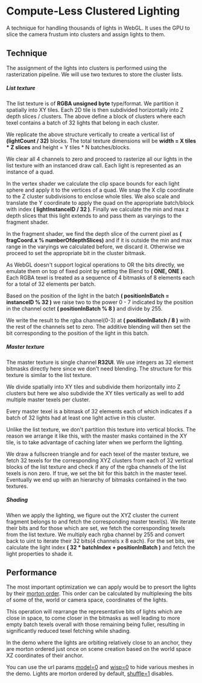 # Compute-Less Clustered Lighting

A technique for handling thousands of lights in WebGL. It uses the GPU to slice the camera frustum into clusters and assign lights to them. 


## Technique

The assignment of the lights into clusters is performed using the rasterization pipeline. We will use two textures to store the cluster lists.

##### List texture 

The list texture is of __RGBA unsigned byte__ type/format. We partition it spatially into XY tiles. Each 2D tile is then subdivided horizontally into Z depth slices / clusters. The above define a block of clusters where each texel contains a batch of 32 lights that belong in each cluster. 

We replicate the above structure vertically to create a vertical list of __(lightCount / 32)__ blocks. The total texture dimensions will be __width = X tiles * Z slices__ and height = Y tiles * N batches/blocks.

We clear all 4 channels to zero and proceed to rasterize all our lights in the list texture with an instanced draw call. Each light is represented as an instance of a quad. 

In the vertex shader we calculate the clip space bounds for each light sphere and apply it to the vertices of a quad. We snap the X clip coordinate to the Z cluster subdivisions to enclose whole tiles. We also scale and translate the Y coordinate to apply the quad on the appropriate batch/block with index __( lightInstanceID / 32 )__. Finally we calculate the min and max z depth slices that this light extends to and pass them as varyings to the fragment shader.

In the fragment shader, we find the depth slice of the current pixel as __( fragCoord.x \% numberOfdepthSlices)__ and if it is outside the min and max range in the varyings we calculated before, we discard it. Otherwise we proceed to set the appropriate bit in the cluster bitmask.

As WebGL doesn't support logical operations to OR the bits directly, we emulate them on top of fixed point by setting the Blend to __( ONE, ONE )__. Each RGBA texel is treated as a sequence of 4 bitmasks of 8 elements each for a total of 32 elements per batch. 

Based on the position of the light in  the batch __( positionInBatch = instanceID \% 32 )__ we raise two to the power 0 - 7 indicated by the position in the channel octet __( positionInBatch \% 8 )__ and divide by 255.

We write the result to the rgba channel(0-3) at __( positionInBatch / 8 )__ with the rest of the channels set to zero. The additive blending will then set the bit corresponding to the position of the light in this batch.

##### Master texture

The master texture is single channel __R32UI__. We use integers as 32 element bitmasks directly here since we don't need blending. The structure for this texture is similar to the list texture. 

We divide spatially into XY tiles and subdivide them horizontally into Z clusters but here we also subdivide the XY tiles vertically as well to add multiple master texels per cluster. 

Every master texel is a bitmask of 32 elements each of which indicates if a batch of 32 lights had at least one light active in this cluster. 

Unlike the list texture, we don't partition this texture into vertical blocks. The reason we arrange it like this, with the master masks contained in the XY tile, is to take advantage of caching later when we perform the lighting. 

We draw a fullscreen triangle and for each texel of the master texture, we fetch 32 texels for the corresponding XYZ clusters from each of 32 vertical blocks of the list texture and check if any of the rgba channels of the list texels is non zero. If true, we set the bit for this batch in the master texel. Eventually we end up with an hierarchy of bitmasks contained in the two textures.

##### Shading

When we apply the lighting, we figure out the XYZ cluster the current fragment belongs to and fetch the corresponding master texel(s). We iterate their bits and for those which are set, we fetch the corresponding texels from the list texture. We multiply each rgba channel by 255 and convert back to uint to iterate their 32 bits(4 channels x 8 each). For the set bits, we calculate the light index __( 32 * batchIndex + positionInBatch )__ and fetch the light properties to shade it.


## Performance

The most important optimization we can apply would be to presort the lights by their [morton order](https://en.wikipedia.org/wiki/Z-order_curve). This order can be calculated by multiplexing the bits of some of the, world or camera space, coordinates of the lights. 

This operation will rearrange the representative bits of lights which are close in space, to come closer in the bitmasks as well leading to more empty batch texels overall with those remaining being fuller, resulting in significantly reduced texel fetching while shading.

In the demo where the lights are orbiting relatively close to an anchor, they are morton ordered just once on scene creation based on the world space XZ coordinates of their anchor.

You can use the url params [model=0](https://wizgrav.github.io/cl2/?model=0) and [wisp=0](https://wizgrav.github.io/cl2/?wisp=0) to hide various meshes in the demo. Lights are morton ordered by default, [shuffle=1](https://wizgrav.github.io/cl2/?shuffle=1) disables.